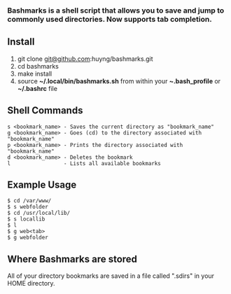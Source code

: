 ### Bashmarks is a shell script that allows you to save and jump to commonly used directories. Now supports tab completion.

## Install

1. git clone git@github.com:huyng/bashmarks.git
2. cd bashmarks
3. make install
4. source **~/.local/bin/bashmarks.sh** from within your **~.bash\_profile** or **~/.bashrc** file

## Shell Commands

    s <bookmark_name> - Saves the current directory as "bookmark_name"
    g <bookmark_name> - Goes (cd) to the directory associated with "bookmark_name"
    p <bookmark_name> - Prints the directory associated with "bookmark_name"
    d <bookmark_name> - Deletes the bookmark
    l                 - Lists all available bookmarks
    
## Example Usage

    $ cd /var/www/
    $ s webfolder
    $ cd /usr/local/lib/
    $ s locallib
    $ l
    $ g web<tab>
    $ g webfolder

## Where Bashmarks are stored
    
All of your directory bookmarks are saved in a file called ".sdirs" in your HOME directory.
